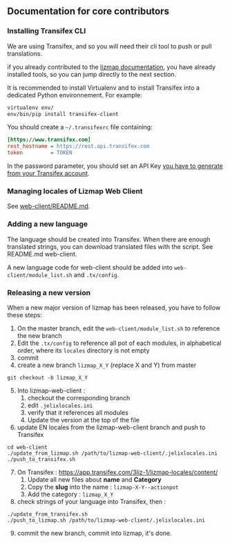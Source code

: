 ## Documentation for core contributors

### Installing Transifex CLI

We are using Transifex, and so you will need their cli tool to push or pull
translations.

if you already contributed to the [lizmap documentation](https://github.com/3liz/lizmap-documentation),
you have already installed tools, so you can jump directly to the next section.

It is recommended to install Virtualenv and to install Transifex into a
dedicated Python environnement. For example:

```bash
virtualenv env/
env/bin/pip install transifex-client
``` 

You should create a `~/.transifexrc` file containing:

```ini
[https://www.transifex.com]
rest_hostname = https://rest.api.transifex.com
token         = TOKEN
```

In the password parameter, you should set an API Key [you have to generate from your
Transifex account](https://www.transifex.com/user/settings/api/).

### Managing locales of Lizmap Web Client

See [web-client/README.md](web-client/README.md).

### Adding a new language

The language should be created into Transifex. When there are enough translated
strings, you can download translated files with the script. See README.md web-client.

A new language code for web-client should be added into `web-client/module_list.sh` and `.tx/config`.

### Releasing a new version

When a new major version of lizmap has been released, you have to follow these
steps:

1. On the master branch, edit the `web-client/module_list.sh` to reference the new branch
2. Edit the `.tx/config` to reference all pot of each modules, in alphabetical order, where its `locales` directory is not empty
3. commit
4. create a new branch `lizmap_X_Y` (replace X and Y) from master
  ```
git checkout -b lizmap_X_Y
```
5. Into lizmap-web-client :
   1. checkout the corresponding branch
   2. edit `.jelixlocales.ini`
   3. verify that it references all modules
   4. Update the version at the top of the file
6. update EN locales from the lizmap-web-client branch and push to Transifex
  ```
cd web-client
./update_from_lizmap.sh /path/to/lizmap-web-client/.jelixlocales.ini
./push_to_transifex.sh
```
7. On Transifex : https://app.transifex.com/3liz-1/lizmap-locales/content/
   1. Update all new files about **name** and **Category**
   2. Copy the **slug** into the name : `lizmap-X-Y--actionpot`
   3. Add the category : `lizmap_X_Y`
8. check strings of your language into Transifex, then :
  ```
./update_from_transifex.sh
./push_to_lizmap.sh /path/to/lizmap-web-client/.jelixlocales.ini
```
9. commit the new branch, commit into lizmap, it's done.
